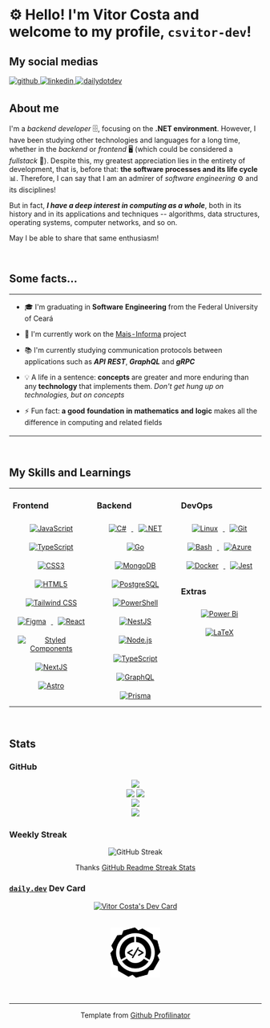 # ⚙️ Hello! I'm Vitor Costa and welcome to my profile, `csvitor-dev`!

## My social medias

<a href="https://github.com/csvitor-dev" target="_blank" rel="external noreferrer noopener">
	<img src="https://img.shields.io/badge/github-%2324292e.svg?&style=for-the-badge&logo=github&logoColor=white" alt="github" style="margin-bottom: 5px;" />
</a>
<a href="https://linkedin.com/in/csvitor-dev" target="_blank" rel="external noreferrer noopener">
	<img src="https://img.shields.io/badge/linkedin-%231E77B5.svg?&style=for-the-badge&logo=linkedin&logoColor=white" alt="linkedin" style="margin-bottom: 5px;" />
</a>
<a href="https://app.daily.dev/csvitor" target="_blank" rel="external noreferrer noopener">
	<img src="https://img.shields.io/badge/dailydotdev-%2324292e.svg?&style=for-the-badge&logo=dailydotdev&logoColor=white" alt="dailydotdev" style="margin-bottom: 5px;" />
</a>

## About me

I'm a _backend developer_ 🗄️, focusing on the **.NET environment**. However, I have been studying other technologies and languages ​​for a long time, whether in the _backend_ or _frontend_ 🖥️ (which could be considered a _fullstack_ 🔗). Despite this, my greatest appreciation lies in the entirety of development, that is, before that: **the software processes and its life cycle** 📊. Therefore, I can say that I am an admirer of _software engineering_ ⚙️ and its disciplines!

But in fact, **_I have a deep interest in computing as a whole_**, both in its history and in its applications and techniques -- algorithms, data structures, operating systems, computer networks, and so on.

May I be able to share that same enthusiasm!

<br/>

## Some facts...

<table><tr><td valign="top" width="50%">

- 🎓 I'm graduating in **Software Engineering** from the Federal University of Ceará

- 💼 I'm currently work on the [Mais-Informa](https://github.com/Mais-Informa) project

- 📚 I'm currently studying communication protocols between applications such as **_API REST_**, **_GraphQL_** and **_gRPC_**

- 💡 A life in a sentence: **concepts** are greater and more enduring than any **technology** that implements them. _Don't get hung up on technologies, but on concepts_

- ⚡ Fun fact: **a good foundation in mathematics and logic** makes all the difference in computing and related fields

</td></tr></table>

<br/>

## My Skills and Learnings

<table><tr><td valign="top" width="33%">

### Frontend

<div align="center">  
	<a href="https://www.javascript.com/" target="_blank" rel="external noreferrer noopener">
		<img style="margin: 10px" src="https://profilinator.rishav.dev/skills-assets/javascript-original.svg" alt="JavaScript" height="50" />
	</a>  
	<a href="https://www.typescriptlang.org/" target="_blank" rel="external noreferrer noopener">
		<img style="margin: 10px" src="https://profilinator.rishav.dev/skills-assets/typescript-original.svg" alt="TypeScript" height="50" />
	</a>  
	<a href="https://www.w3schools.com/css/" target="_blank" rel="external noreferrer noopener">
		<img style="margin: 10px" src="https://profilinator.rishav.dev/skills-assets/css3-original-wordmark.svg" alt="CSS3" height="50" />
	</a>  
	<a href="https://en.wikipedia.org/wiki/HTML5" target="_blank" rel="external noreferrer noopener">
		<img style="margin: 10px" src="https://profilinator.rishav.dev/skills-assets/html5-original-wordmark.svg" alt="HTML5" height="50" />
	</a>  
	<a href="https://www.tailwindcss.com/" target="_blank" rel="external noreferrer noopener">
		<img style="margin: 10px" src="https://profilinator.rishav.dev/skills-assets/tailwindcss.svg" alt="Tailwind CSS" height="50" />
	</a>  
	<a href="https://www.figma.com/" target="_blank" rel="external noreferrer noopener">
		<img style="margin: 10px" src="https://profilinator.rishav.dev/skills-assets/figma-icon.svg" alt="Figma" height="50" />
	</a>  
	<a href="https://reactjs.org/" target="_blank" rel="external noreferrer noopener">
		<img style="margin: 10px" src="https://profilinator.rishav.dev/skills-assets/react-original-wordmark.svg" alt="React" height="50" />
	</a>  
	<a href="https://styled-components.com/" target="_blank" rel="external noreferrer noopener">
		<img style="margin: 10px" src="https://profilinator.rishav.dev/skills-assets/styled-components.png" alt="Styled Components" height="50" />
	</a>  
	<a href="https://nextjs.org/" target="_blank" rel="external noreferrer noopener">
		<img style="margin: 10px" src="https://profilinator.rishav.dev/skills-assets/nextjs.png" alt="NextJS" height="50" />
	</a>  
	<a href="https://www.astro.build/" target="_blank" rel="external noreferrer noopener">
		<img style="margin: 10px" src="https://profilinator.rishav.dev/skills-assets/astro.svg" alt="Astro" height="50" />
	</a>  
</div>

</td><td valign="top" width="33%">

### Backend

<div align="center">  
	<a href="https://docs.microsoft.com/en-us/dotnet/csharp/" target="_blank" rel="external noreferrer noopener">
		<img style="margin: 10px" src="https://profilinator.rishav.dev/skills-assets/csharp-original.svg" alt="C#" height="50" />
	</a>  
	<a href="https://dotnet.microsoft.com/download/dotnet-framework" target="_blank" rel="external noreferrer noopener">
		<img style="margin: 10px" src="https://profilinator.rishav.dev/skills-assets/dot-net-original-wordmark.svg" alt=".NET" height="50" />
	</a>  
	<a href="https://go.dev/" target="_blank" rel="external noreferrer noopener">
		<img style="margin: 10px" src="https://profilinator.rishav.dev/skills-assets/go-original.svg" alt="Go" height="50" />
	</a>  
	<a href="https://www.mongodb.com/" target="_blank" rel="external noreferrer noopener">
		<img style="margin: 10px" src="https://profilinator.rishav.dev/skills-assets/mongodb-original-wordmark.svg" alt="MongoDB" height="50" />
	</a>  
	<a href="https://www.postgresql.org/" target="_blank" rel="external noreferrer noopener">
		<img style="margin: 10px" src="https://profilinator.rishav.dev/skills-assets/postgresql-original-wordmark.svg" alt="PostgreSQL" height="50" />
	</a>  
	<a href="https://docs.microsoft.com/en-us/powershell/" target="_blank" rel="external noreferrer noopener">
		<img style="margin: 10px" src="https://profilinator.rishav.dev/skills-assets/powershell.png" alt="PowerShell" height="50" />
	</a>  
	<a href="https://nestjs.com/" target="_blank" rel="external noreferrer noopener">
		<img style="margin: 10px" src="https://profilinator.rishav.dev/skills-assets/nestjs.svg" alt="NestJS" height="50" />
	</a>  
	<a href="https://nodejs.org/" target="_blank" rel="external noreferrer noopener">
		<img style="margin: 10px" src="https://profilinator.rishav.dev/skills-assets/nodejs-original-wordmark.svg" alt="Node.js" height="50" />
	</a>  
	<a href="https://www.typescriptlang.org/" target="_blank" rel="external noreferrer noopener">
		<img style="margin: 10px" src="https://profilinator.rishav.dev/skills-assets/typescript-original.svg" alt="TypeScript" height="50" />
	</a>  
	<a href="https://graphql.org/" target="_blank" rel="external noreferrer noopener">
		<img style="margin: 10px" src="https://profilinator.rishav.dev/skills-assets/graphql.png" alt="GraphQL" height="50" />
	</a>  
	<a href="https://www.prisma.io/" target="_blank" rel="external noreferrer noopener">
		<img style="margin: 10px" src="https://profilinator.rishav.dev/skills-assets/prisma.png" alt="Prisma" height="50" />
	</a>  
</div>

</td><td valign="top" width="33%">

### DevOps

<div align="center">  
	<a href="https://www.linux.org/" target="_blank" rel="external noreferrer noopener">
		<img style="margin: 10px" src="https://profilinator.rishav.dev/skills-assets/linux-original.svg" alt="Linux" height="50" />
	</a>  
	<a href="https://github.com/" target="_blank" rel="external noreferrer noopener">
		<img style="margin: 10px" src="https://profilinator.rishav.dev/skills-assets/git-scm-icon.svg" alt="Git" height="50" />
	</a>  
	<a href="https://www.gnu.org/software/bash/" target="_blank" rel="external noreferrer noopener">
		<img style="margin: 10px" src="https://profilinator.rishav.dev/skills-assets/gnu_bash-icon.svg" alt="Bash" height="50" />
	</a>  
	<a href="https://azure.microsoft.com/en-in/" target="_blank" rel="external noreferrer noopener">
		<img style="margin: 10px" src="https://profilinator.rishav.dev/skills-assets/microsoft_azure-icon.svg" alt="Azure" height="50" />
	</a>  
	<a href="https://www.docker.com/" target="_blank" rel="external noreferrer noopener">
		<img style="margin: 10px" src="https://profilinator.rishav.dev/skills-assets/docker-original-wordmark.svg" alt="Docker" height="50" />
	</a>  
	<a href="https://www.jestjs.io/" target="_blank" rel="external noreferrer noopener">
		<img style="margin: 10px" src="https://profilinator.rishav.dev/skills-assets/jest.svg" alt="Jest" height="50" />
	</a>  
</div>

### Extras

<div align="center">  
	<a href="https://powerbi.microsoft.com/en-us/" target="_blank" rel="external noreferrer noopener">
		<img style="margin: 10px" src="https://profilinator.rishav.dev/skills-assets/powerbi.png" alt="Power Bi" height="50" />
	</a>  
	<a href="https://www.latex-project.org/" target="_blank" rel="external noreferrer noopener">
		<img style="margin: 10px" src="https://profilinator.rishav.dev/skills-assets/latex.png" alt="LaTeX" height="50" />
	</a>  
</div>

</td></tr></table>

<br/>

## Stats

### GitHub

<div align="center">
    <img src="https://github-profile-summary-cards.vercel.app/api/cards/profile-details?username=csvitor-dev&theme=github_dark" />
    <div>
        <img src="https://github-profile-summary-cards.vercel.app/api/cards/repos-per-language?username=csvitor-dev&theme=github_dark" />
        <img src="https://github-profile-summary-cards.vercel.app/api/cards/most-commit-language?username=csvitor-dev&theme=github_dark" />
    </div>
    <div>
        <img src="https://github-profile-summary-cards.vercel.app/api/cards/productive-time?username=csvitor-dev&theme=github_dark&utcOffset=8" />
    </div>
    <div>
	    <img src="https://github-readme-stats.vercel.app/api?username=csvitor-dev&border_color=2e343b&show_icons=true&show=reviews,discussions_started,discussions_answered,prs_merged,prs_merged_percentage&theme=github_dark" />
    </div>
</div>

### Weekly Streak

<div align="center">
	<img src="https://streak-stats.demolab.com?user=csvitor-dev&theme=github-dark-blue&date_format=%5BY%20%5DM%20j&mode=weekly" alt="GitHub Streak" />
	<br />
	<p>Thanks <a href="https://git.io/streak-stats">GitHub Readme Streak Stats</a></p>
</div>

### [`daily.dev`](https://daily.dev/) Dev Card

<div align="center">
	<a href="https://app.daily.dev/csvitor" target="_blank" rel="external noreferrer noopener">
		<img src="https://api.daily.dev/devcards/v2/gjB2ZMFvW7IL92UHqHcan.png?type=wide&r=vh4" width="652" alt="Vitor Costa's Dev Card"/>
	</a>
</div>

<br/>
<br/>

<div align="center">
	<a href="https://github.com/An-Ordinary-Software-Engineering" target="_blank" rel="external noreferrer noopener">
	    <img src="./assets/aose-dark.svg" alt="aOSE logo" width="100" />
	</a>
</div>

<br/>
<br/>

---

<div align="center">Template from 
	<a href="https://profilinator.rishav.dev/" target="_blank" rel="external noreferrer noopener">Github Profilinator</a>
</div>
